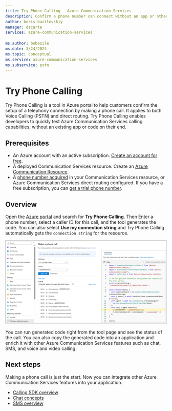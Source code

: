 ```yaml
---
title: Try Phone Calling - Azure Communication Services
description: Confirm a phone number can connect without an app or other code.
author: boris-bazilevskiy
manager: dacarte
services: azure-communication-services

ms.author: bobazile
ms.date: 3/24/2024
ms.topic: conceptual
ms.service: azure-communication-services
ms.subservice: pstn
---
```


# Try Phone Calling

Try Phone Calling is a tool in Azure portal to help customers confirm the setup of a telephony connection by making a phone call. It applies to both Voice Calling (PSTN) and direct routing. Try Phone Calling enables developers to quickly test Azure Communication Services calling capabilities, without an existing app or code on their end.

## Prerequisites

- An Azure account with an active subscription. [Create an account for free](https://azure.microsoft.com/free/).
- A deployed Communication Services resource. Create an [Azure Communication Resource](../../quickstarts/create-communication-resource.md).
- A [phone number acquired](../../quickstarts/telephony/get-phone-number.md) in your Communication Services resource, or Azure Communication Services direct routing configured. If you have a free subscription, you can [get a trial phone number](../../quickstarts/telephony/get-trial-phone-number.md).

## Overview

Open the [Azure portal](https://portal.azure.com/#home) and search for **Try Phone Calling**. Then Enter a phone number, select a caller ID for this call, and the tool generates the code. You can also select **Use my connection string** and Try Phone Calling automatically gets the `connection string` for the resource.

![alt text](../media/try-phone-calling.png "Make a phone call")

You can run generated code right from the tool page and see the status of the call. You can also copy the generated code into an application and enrich it with other Azure Communication Services features such as chat, SMS, and voice and video calling.

## Next steps

Making a phone call is just the start. Now you can integrate other Azure Communication Services features into your application.

- [Calling SDK overview](../voice-video-calling/calling-sdk-features.md)
- [Chat concepts](../chat/concepts.md)
- [SMS overview](../sms/concepts.md)